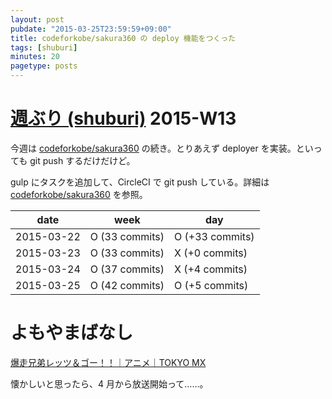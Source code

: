 ```yaml
---
layout: post
pubdate: "2015-03-25T23:59:59+09:00"
title: codeforkobe/sakura360 の deploy 機能をつくった
tags: [shuburi]
minutes: 20
pagetype: posts
---
```

# [週ぶり (shuburi)][shuburi] 2015-W13

今週は [codeforkobe/sakura360][] の続き。とりあえず deployer を実装。といっても git push するだけだけど。

gulp にタスクを追加して、CircleCI で git push している。詳細は [codeforkobe/sakura360][] を参照。

date       | week           | day
-----------|----------------|-----------------
2015-03-22 | O (33 commits) | O (+33 commits)
2015-03-23 | O (33 commits) | X (+0 commits)
2015-03-24 | O (37 commits) | X (+4 commits)
2015-03-25 | O (42 commits) | O (+5 commits)

# よもやまばなし

[爆走兄弟レッツ＆ゴー！！｜アニメ｜TOKYO MX](http://s.mxtv.jp/anime/let_go/)

懐かしいと思ったら、4 月から放送開始って……。

[shuburi]: http://shuburi.org
[codeforkobe/sakura360]: https://github.com/codeforkobe/sakura360
